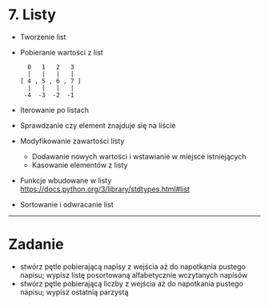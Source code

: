 # 7. Listy

- Tworzenie list
- Pobieranie wartości z list

        0   1   2   3
        |   |   |   |
      [ 4 , 5 , 6 , 7 ]
        |   |   |   |
       -4  -3  -2  -1

- Iterowanie po listach
- Sprawdzanie czy element znajduje się na liście
- Modyfikowanie zawartości listy
   - Dodawanie nowych wartości i wstawianie w miejsce istniejących
   - Kasowanie elementów z listy
- Funkcje wbudowane w listy https://docs.python.org/3/library/stdtypes.html#list
- Sortowanie i odwracanie list


---
# Zadanie
- stwórz pętle pobierającą napisy z wejścia aż do napotkania pustego napisu; wypisz  listę posortowaną alfabetycznie wczytanych napisów
- stwórz pętle pobierającą liczby z wejścia aż do napotkania pustego napisu; wypisz ostatnią parzystą
